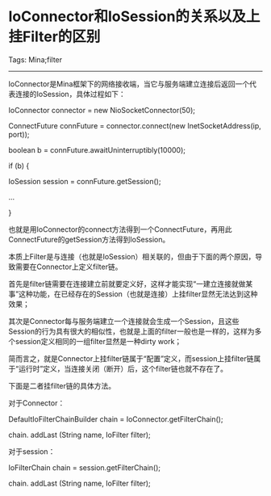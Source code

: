 # IoConnector和IoSession的关系以及上挂Filter的区别
Tags: Mina;filter

------

IoConnector是Mina框架下的网络接收端，当它与服务端建立连接后返回一个代表连接的IoSession，具体过程如下：

  IoConnector connector = new NioSocketConnector(50); 

  ConnectFuture connFuture = connector.connect(new InetSocketAddress(ip, port)); 

  boolean b = connFuture.awaitUninterruptibly(10000); 

  if (b) { 

   IoSession session = connFuture.getSession(); 

   ... 

  } 

也就是用IoConnector的connect方法得到一个ConnectFuture，再用此ConnectFuture的getSession方法得到IoSession。

 

本质上Filter是与连接（也就是IoSession）相关联的，但由于下面的两个原因，导致需要在Connector上定义filter链。

首先是filter链需要在连接建立前就要定义好，这样才能实现“一建立连接就做某事”这种功能，在已经存在的Session（也就是连接）上挂filter显然无法达到这种效果；

其次是Connector每与服务端建立一个连接就会生成一个Session，且这些Session的行为具有很大的相似性，也就是上面的filter一般也是一样的，这样为多个session定义相同的一组filter显然是一种dirty work；

 

简而言之，就是Connector上挂filter链属于“配置”定义，而session上挂filter链属于“运行时”定义，当连接关闭（断开）后，这个filter链也就不存在了。

 

下面是二者挂filter链的具体方法。

对于Connector：

  DefaultIoFilterChainBuilder chain = IoConnector.getFilterChain(); 

  chain. addLast (String name, IoFilter filter); 

对于session：

  IoFilterChain chain = session.getFilterChain(); 

  chain. addLast (String name, IoFilter filter);